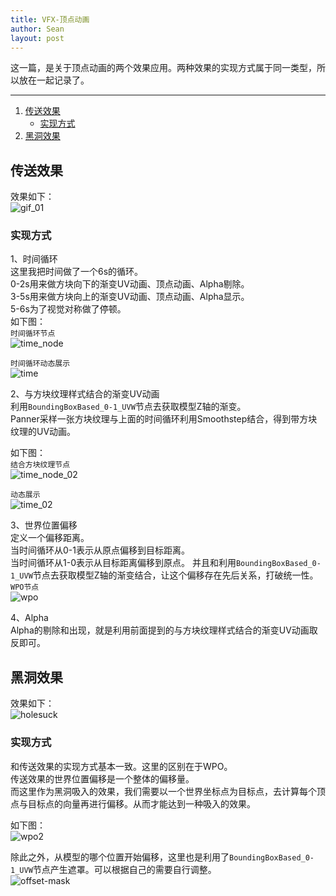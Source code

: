 ```yaml
---
title: VFX-顶点动画
author: Sean
layout: post
---
```

这一篇，是关于顶点动画的两个效果应用。两种效果的实现方式属于同一类型，所以放在一起记录了。<br />

****

1. [传送效果](#传送效果)
   - [实现方式](#实现方式)
2. [黑洞效果](#黑洞效果)

## 传送效果
效果如下：<br>
![gif_01](https://user-images.githubusercontent.com/106949238/173237262-a0c10011-1c95-4ed8-b348-5f73dcea18c3.gif)

### 实现方式
1、时间循环<br>
这里我把时间做了一个6s的循环。<br>
0-2s用来做方块向下的渐变UV动画、顶点动画、Alpha剔除。<br>
3-5s用来做方块向上的渐变UV动画、顶点动画、Alpha显示。<br>
5-6s为了视觉对称做了停顿。<br>
如下图：<br>
`时间循环节点`<br>
![time_node](https://user-images.githubusercontent.com/106949238/173389684-d28060ec-ad85-4680-a5d7-e0f6dc2d59cc.png)

`时间循环动态展示`<br>
![time](https://user-images.githubusercontent.com/106949238/173387844-5a77a87f-3346-430c-84b3-f73b0fb4934d.gif)

2、与方块纹理样式结合的渐变UV动画<br>
利用`BoundingBoxBased_0-1_UVW`节点去获取模型Z轴的渐变。<br>
Panner采样一张方块纹理与上面的时间循环利用Smoothstep结合，得到带方块纹理的UV动画。<br>

如下图：<br>
`结合方块纹理节点`<br>
![time_node_02](https://user-images.githubusercontent.com/106949238/173390949-f033ba68-e084-4457-83b8-893e2ff0da09.png)

`动态展示`<br>
![time_02](https://user-images.githubusercontent.com/106949238/173391374-50b63683-6f21-4fae-95cb-d6aa4af4fb47.gif)

3、世界位置偏移<br>
定义一个偏移距离。<br>
当时间循环从0-1表示从原点偏移到目标距离。<br>
当时间循环从1-0表示从目标距离偏移到原点。<brx>
并且和利用`BoundingBoxBased_0-1_UVW`节点去获取模型Z轴的渐变结合，让这个偏移存在先后关系，打破统一性。<br>
`WPO节点`<br>
![wpo](https://user-images.githubusercontent.com/106949238/173393718-24f0e52e-6cb2-48ed-bf83-fa360e00fa2d.png)

4、Alpha<br>
Alpha的剔除和出现，就是利用前面提到的与方块纹理样式结合的渐变UV动画取反即可。


## 黑洞效果
效果如下：<br>
![holesuck](https://user-images.githubusercontent.com/106949238/173475942-5980f7f3-a743-4822-834a-a3373922504f.gif)

### 实现方式
和传送效果的实现方式基本一致。这里的区别在于WPO。<br>
传送效果的世界位置偏移是一个整体的偏移量。<br>
而这里作为黑洞吸入的效果，我们需要以一个世界坐标点为目标点，去计算每个顶点与目标点的向量再进行偏移。从而才能达到一种吸入的效果。<br>

如下图：<br>
![wpo2](https://user-images.githubusercontent.com/106949238/173477949-997f2f52-904f-4b81-a942-f1a0228fbac4.png)

除此之外，从模型的哪个位置开始偏移，这里也是利用了`BoundingBoxBased_0-1_UVW`节点产生遮罩。可以根据自己的需要自行调整。<br>
![offset-mask](https://user-images.githubusercontent.com/106949238/173478837-0ea4d818-0d75-429c-804c-795c7f23970f.png)


